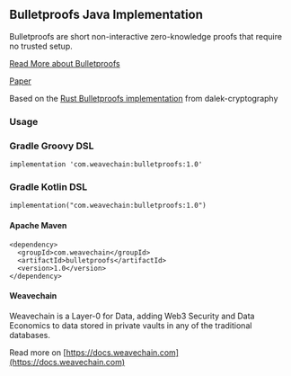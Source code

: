 ## Bulletproofs Java Implementation

Bulletproofs are short non-interactive zero-knowledge proofs that require no trusted setup. 

[Read More about Bulletproofs](https://crypto.stanford.edu/bulletproofs/)

[Paper](https://eprint.iacr.org/2017/1066.pdf)

Based on the [Rust Bulletproofs implementation](https://github.com/dalek-cryptography/bulletproofs) from dalek-cryptography


### Usage

### Gradle Groovy DSL
```
implementation 'com.weavechain:bulletproofs:1.0'
```

### Gradle Kotlin DSL

```
implementation("com.weavechain:bulletproofs:1.0")
```

#### Apache Maven

```
<dependency>
  <groupId>com.weavechain</groupId>
  <artifactId>bulletproofs</artifactId>
  <version>1.0</version>
</dependency>
```

#### Weavechain

Weavechain is a Layer-0 for Data, adding Web3 Security and Data Economics to data stored in private vaults in any of the traditional databases.

Read more on [https://docs.weavechain.com](https://docs.weavechain.com)